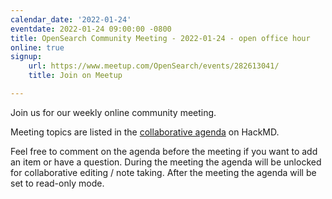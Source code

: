 ```yaml
---
calendar_date: '2022-01-24'
eventdate: 2022-01-24 09:00:00 -0800
title: OpenSearch Community Meeting - 2022-01-24 - open office hour
online: true
signup:
    url: https://www.meetup.com/OpenSearch/events/282613041/
    title: Join on Meetup

---
```


Join us for our weekly online community meeting.

Meeting topics are listed in the [collaborative agenda](https://hackmd.io/@HmdZWaVnQU6M8icdvC5TwQ/SJ9a9eYcK?both=) on HackMD.

Feel free to comment on the agenda before the meeting if you want to add an item or have a question.
During the meeting the agenda will be unlocked for collaborative editing / note taking. After the meeting the agenda will be set to read-only mode.

